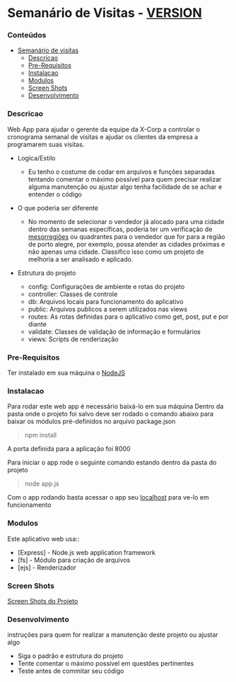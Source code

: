 # Semanário de Visitas - [VERSION](VERSION)

### Conteúdos
- [Semanário de visitas](#weekly-calendar)
    - [Descricao](#descricao)
    - [Pre-Requisitos](#pre-requisitos)
    - [Instalacao](#instalacao)
    - [Modulos](#modulos)
    - [Screen Shots](#screen-shots)
    - [Desenvolvimento](#desenvolvimento)

### Descricao

Web App para ajudar o gerente da equipe da X-Corp a controlar o cronograma
semanal de visitas e ajudar os clientes da empresa a programarem suas visitas.

* Logica/Estilo
  - Eu tenho o costume de codar em arquivos e funções separadas tentando comentar o máximo possível para quem precisar realizar alguma manutenção ou ajustar algo tenha facilidade de se achar e entender o código

* O que poderia ser diferente
  - No momento de selecionar o vendedor já alocado para uma cidade dentro das semanas específicas, poderia ter um verificação de [mesorregiões](https://pt.wikipedia.org/wiki/Lista_de_mesorregi%C3%B5es_do_Rio_Grande_do_Sul) ou quadrantes para o vendedor que for para a região de porto alegre, por exemplo, possa atender as cidades próximas e não apenas uma cidade. Classifico isso como um projeto de melhoria a ser analisado e aplicado.

* Estrutura do projeto
  - config: Configurações de ambiente e rotas do projeto
  - controller: Classes de controle
  - db: Arquivos locais para funcionamento do aplicativo
  - public: Arquivos publicos a serem utilizados nas views
  - routes: As rotas definidas para o aplicativo como get, post, put e por diante
  - validate: Classes de validação de informação e formulários
  - views: Scripts de renderização

### Pre-Requisitos

Ter instalado em sua máquina o [NodeJS](https://nodejs.org/en/)

### Instalacao

Para rodar este web app é necessário baixá-lo em sua máquina
Dentro da pasta onde o projeto foi salvo deve ser rodado o comando abaixo para baixar os módulos pré-definidos no arquivo package.json

> npm install

A porta definida para a aplicação foi 8000

Para iniciar o app rode o seguinte comando estando dentro da pasta do projeto

> node app.js

Com o app rodando basta acessar o app seu [localhost](http://localhost:8000) para ve-lo em funcionamento

### Modulos

Este aplicativo web usa::

* [Express] - Node.js web application framework
* [fs] - Módulo para criação de arquivos
* [ejs] - Renderizador

### Screen Shots

[Screen Shots do Projeto](https://drive.google.com/open?id=0B3Jt1W1SBAv_MHpBcXRIajRzM1E)


### Desenvolvimento

instruções para quem for realizar a manutenção deste projeto ou  ajustar algo

* Siga o padrão e estrutura do projeto
* Tente comentar o máximo possível em questões pertinentes
* Teste antes de commitar seu código
